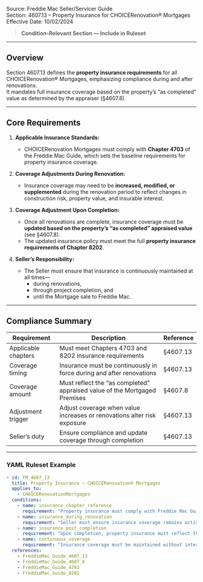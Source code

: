 Source: Freddie Mac Seller/Servicer Guide  
Section: 4607.13 – Property Insurance for CHOICERenovation® Mortgages  
Effective Date: 10/02/2024  

> **Condition-Relevant Section — Include in Ruleset**

---

## Overview  

Section 4607.13 defines the **property insurance requirements** for all CHOICERenovation® Mortgages, emphasizing compliance during and after renovations.  
It mandates full insurance coverage based on the property’s “as completed” value as determined by the appraiser (§4607.8).

---

## Core Requirements  

1. **Applicable Insurance Standards:**  
   - CHOICERenovation Mortgages must comply with **Chapter 4703** of the Freddie Mac Guide, which sets the baseline requirements for property insurance coverage.  

2. **Coverage Adjustments During Renovation:**  
   - Insurance coverage may need to be **increased, modified, or supplemented** during the renovation period to reflect changes in construction risk, property value, and insurable interest.  

3. **Coverage Adjustment Upon Completion:**  
   - Once all renovations are complete, insurance coverage must be **updated based on the property’s “as completed” appraised value** (see §4607.8).  
   - The updated insurance policy must meet the full **property insurance requirements of Chapter 8202**.  

4. **Seller’s Responsibility:**  
   - The Seller must ensure that insurance is continuously maintained at all times—  
     - during renovations,  
     - through project completion, and  
     - until the Mortgage sale to Freddie Mac.  

---

## Compliance Summary  

| Requirement | Description | Reference |
|--------------|-------------|------------|
| Applicable chapters | Must meet Chapters 4703 and 8202 insurance requirements | §4607.13 |
| Coverage timing | Insurance must be continuously in force during and after renovations | §4607.13 |
| Coverage amount | Must reflect the “as completed” appraised value of the Mortgaged Premises | §4607.8 |
| Adjustment trigger | Adjust coverage when value increases or renovations alter risk exposure | §4607.13 |
| Seller’s duty | Ensure compliance and update coverage through completion | §4607.13 |

---

### YAML Ruleset Example  

```yaml
- id: FM_4607_13
  title: Property Insurance – CHOICERenovation® Mortgages
  applies_to:
    - CHOICERenovationMortgages
  conditions:
    - name: insurance_chapter_reference
      requirement: "Property insurance must comply with Freddie Mac Guide Chapter 4703 and meet the post-renovation coverage requirements of Chapter 8202."
    - name: insurance_during_renovation
      requirement: "Seller must ensure insurance coverage remains active and adequate during renovation, adjusted as property value or risk changes."
    - name: insurance_post_completion
      requirement: "Upon completion, property insurance must reflect the 'as completed' appraised value established per §4607.8."
    - name: continuous_coverage
      requirement: "Insurance coverage must be maintained without interruption through project completion and until the Mortgage is sold to Freddie Mac."
  references:
    - FreddieMac_Guide_4607_13
    - FreddieMac_Guide_4607_8
    - FreddieMac_Guide_4703
    - FreddieMac_Guide_8202
